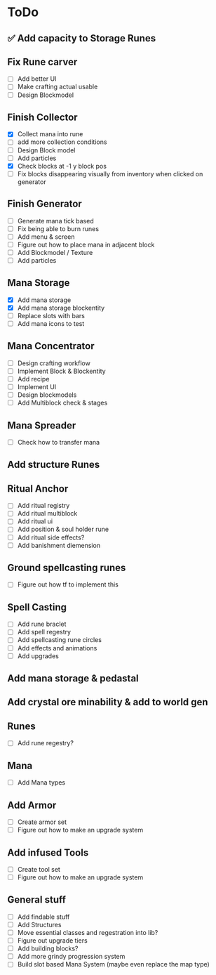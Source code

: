 # ToDo

## ✅ Add capacity to Storage Runes
## Fix Rune carver
* [ ] Add better UI
* [ ] Make crafting actual usable
* [ ] Design Blockmodel 

## Finish Collector
* [X] Collect mana into rune
* [ ] add more collection conditions
* [ ] Design Block model
* [ ] Add particles
* [X] Check blocks at -1 y block pos
* [ ] Fix blocks disappearing visually from inventory when clicked on generator

## Finish Generator

* [ ] Generate mana tick based
* [ ] Fix being able to burn runes
* [ ] Add menu & screen
* [ ] Figure out how to place mana in adjacent block
* [ ] Add Blockmodel / Texture
* [ ] Add particles

## Mana Storage

* [X] Add mana storage
* [X] Add mana storage blockentity
* [ ] Replace slots with bars
* [ ] Add mana icons to test
## Mana Concentrator
* [ ] Design crafting workflow
* [ ] Implement Block & Blockentity
* [ ] Add recipe
* [ ] Implement UI
* [ ] Design blockmodels
* [ ] Add Multiblock check & stages
## Mana Spreader
* [ ] Check how to transfer mana
## Add structure Runes
## Ritual Anchor
* [ ] Add ritual registry
* [ ] Add ritual multiblock
* [ ] Add ritual ui
* [ ] Add position & soul holder rune
* [ ] Add ritual side effects?
* [ ] Add banishment diemension
  
## Ground spellcasting runes
* [ ] Figure out how tf to implement this

## Spell Casting
* [ ] Add rune braclet
* [ ] Add spell regestry
* [ ] Add spellcasting rune circles
* [ ] Add effects and animations
* [ ] Add upgrades
## Add mana storage & pedastal
## Add crystal ore minability & add to world gen
## Runes
* [ ] Add rune regestry?

## Mana
* [ ] Add Mana types

## Add Armor
* [ ] Create armor set
* [ ] Figure out how to make an upgrade system
## Add infused Tools
* [ ] Create tool set
* [ ] Figure out how to make an upgrade system

## General stuff
* [ ] Add findable stuff
* [ ] Add Structures
* [ ] Move essential classes and regestration into lib?
* [ ] Figure out upgrade tiers
* [ ] Add building blocks?
* [ ] Add more grindy progression system
* [ ] Build slot based Mana System (maybe even replace the map type)